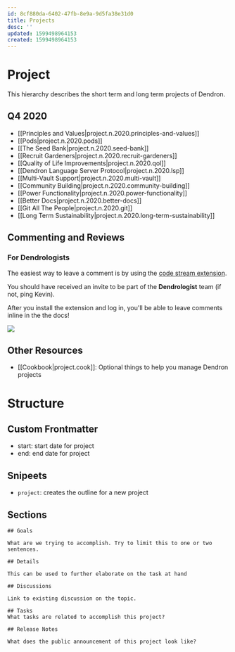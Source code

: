 ```yaml
---
id: 8cf880da-6402-47fb-8e9a-9d5fa38e31d0
title: Projects
desc: ''
updated: 1599498964153
created: 1599498964153
---
```


# Project

This hierarchy describes the short term and long term projects of Dendron.

## Q4 2020
- [[Principles and Values|project.n.2020.principles-and-values]]
- [[Pods|project.n.2020.pods]]
- [[The Seed Bank|project.n.2020.seed-bank]]
- [[Recruit Gardeners|project.n.2020.recruit-gardeners]]
- [[Quality of Life Improvements|project.n.2020.qol]]
- [[Dendron Language Server Protocol|project.n.2020.lsp]]
- [[Multi-Vault Support|project.n.2020.multi-vault]]
- [[Community Building|project.n.2020.community-building]]
- [[Power Functionality|project.n.2020.power-functionality]]
- [[Better Docs|project.n.2020.better-docs]]
- [[Git All The People|project.n.2020.git]]
- [[Long Term Sustainability|project.n.2020.long-term-sustainability]]

## Commenting and Reviews

### For Dendrologists
The easiest way to leave a comment is by using the [code stream extension](https://marketplace.visualstudio.com/items?itemName=CodeStream.codestream).

You should have received an invite to be part of the **Dendrologist** team (if not, ping Kevin).  

After you install the extension and log in, you'll be able to leave comments inline in the the docs!

![](https://foundation-prod-assetspublic53c57cce-8cpvgjldwysl.s3-us-west-2.amazonaws.com/assets/images/project.code-stream.gif)


## Other Resources

- [[Cookbook|project.cook]]: Optional things to help you manage Dendron projects

# Structure

## Custom Frontmatter
- start: start date for project
- end: end date for project

## Snipeets
- `project`: creates the outline for a new project

## Sections

```
## Goals

What are we trying to accomplish. Try to limit this to one or two sentences. 

## Details

This can be used to further elaborate on the task at hand

## Discussions

Link to existing discussion on the topic. 

## Tasks
What tasks are related to accomplish this project?

## Release Notes

What does the public announcement of this project look like?
```
